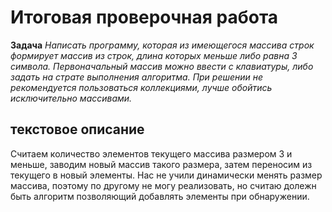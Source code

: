 # Итоговая проверочная работа
__Задача__  _Написать программу, которая из имеющегося массива строк формирует массив из строк, длина которых меньше либо равна 3 символа. Первоначальный массив можно ввести с клавиатуры, либо задать на страте выполнения алгоритма. При решении не рекомендуется пользоваться коллекциями, лучше обойтись исключительно массивами._
## текстовое описание
Считаем количество элементов текущего массива размером 3 и меньше, заводим новый массив такого размера, затем переносим из текущего в новый элементы.
Нас не учили динамически менять размер массива, поэтому по другому не могу реализовать, но считаю долежн быть алгоритм позволяющий добавлять элементы при обнаружении.